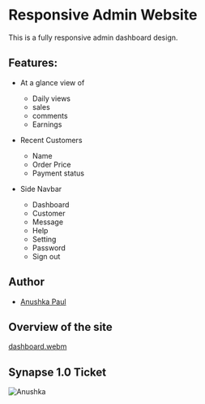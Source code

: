 # Responsive Admin Website
This is a fully responsive admin dashboard design.

## Features:
- At a glance view of
  - Daily views
  - sales
  - comments
  - Earnings
- Recent Customers
  - Name
  - Order Price
  - Payment status

- Side Navbar
  - Dashboard
  - Customer
  - Message
  - Help
  - Setting
  - Password
  - Sign out

## Author
- [Anushka Paul](https://github.com/pilipi-puu-puu)

## Overview of the site
[dashboard.webm](https://user-images.githubusercontent.com/87390353/213903017-434b85f6-595f-4dc5-9606-1b664f502621.webm)

## Synapse 1.0 Ticket
![Anushka](https://user-images.githubusercontent.com/87390353/213903043-2df44ccc-1652-41c7-a260-6222ec2518d4.png)
